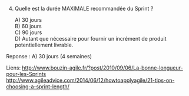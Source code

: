 4) Quelle est la durée MAXIMALE recommandée du Sprint ?
              

   A)          30 jours        
   B)          60 jours        
   C)          90 jours        
   D)          Autant que nécessaire pour fournir un incrément de produit potentiellement livrable.  

Reponse : A) 30 jours (4 semaines)

Liens: http://www.bouzin-agile.fr/?post/2010/09/06/La-bonne-longueur-pour-les-Sprints
http://www.agileadvice.com/2014/06/12/howtoapplyagile/21-tips-on-choosing-a-sprint-length/

